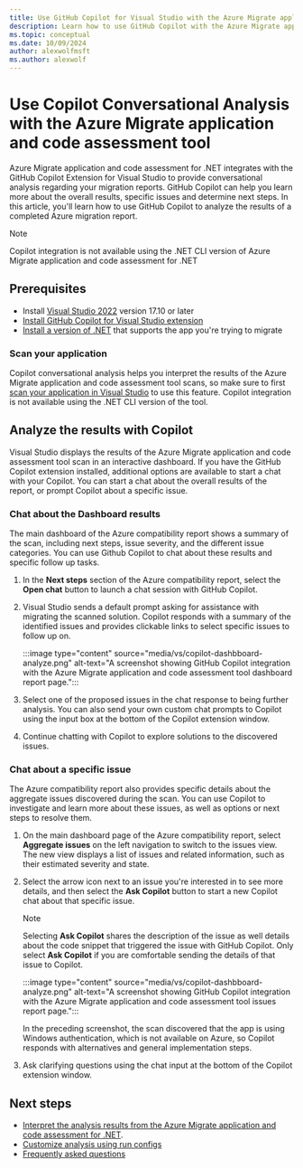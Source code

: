 ```yaml
---
title: Use GitHub Copilot for Visual Studio with the Azure Migrate application and code assessment for .NET
description: Learn how to use GitHub Copilot with the Azure Migrate application and code assessment tool for .NET when evaluating apps for Azure migrations.
ms.topic: conceptual
ms.date: 10/09/2024
author: alexwolfmsft
ms.author: alexwolf
---
```


# Use Copilot Conversational Analysis with the Azure Migrate application and code assessment tool

Azure Migrate application and code assessment for .NET integrates with the GitHub Copilot Extension for Visual Studio to provide conversational analysis regarding your migration reports. GitHub Copilot can help you learn more about the overall results, specific issues and determine next steps. In this article, you'll learn how to use GitHub Copilot to analyze the results of a completed Azure migration report.

> [!NOTE]
> Copilot integration is not available using the .NET CLI version of Azure Migrate application and code assessment for .NET

## Prerequisites

- Install [Visual Studio 2022](https://visualstudio.microsoft.com/vs/) version 17.10 or later
- [Install GitHub Copilot for Visual Studio extension](/dotnet/azure/migration/appcat/visual-studio)
- [Install a version of .NET](https://dotnet.microsoft.com/download) that supports the app you're trying to migrate

### Scan your application

Copilot conversational analysis helps you interpret the results of the Azure Migrate application and code assessment tool scans, so make sure to first [scan your application in Visual Studio](/dotnet/azure/migration/appcat/visual-studio) to use this feature. Copilot integration is not available using the .NET CLI version of the tool.

## Analyze the results with Copilot

Visual Studio displays the results of the Azure Migrate application and code assessment tool scan in an interactive dashboard. If you have the GitHub Copilot extension installed, additional options are available to start a chat with your Copilot. You can start a chat about the overall results of the report, or prompt Copilot about a specific issue.

### Chat about the Dashboard results

The main dashboard of the Azure compatibility report shows a summary of the scan, including next steps, issue severity, and the different issue categories. You can use Github Copilot to chat about these results and specific follow up tasks.

1. In the **Next steps** section of the Azure compatibility report, select the **Open chat** button to launch a chat session with GitHub Copilot.
1. Visual Studio sends a default prompt asking for assistance with migrating the scanned solution. Copilot responds with a summary of the identified issues and provides clickable links to select specific issues to follow up on.

    :::image type="content" source="media/vs/copilot-dashbboard-analyze.png" alt-text="A screenshot showing GitHub Copilot integration with the Azure Migrate application and code assessment tool dashboard report page.":::

1. Select one of the proposed issues in the chat response to being further analysis. You can also send your own custom chat prompts to Copilot using the input box at the bottom of the Copilot extension window.
1. Continue chatting with Copilot to explore solutions to the discovered issues.

### Chat about a specific issue

The Azure compatibility report also provides specific details about the aggregate issues discovered during the scan. You can use Copilot to investigate and learn more about these issues, as well as options or next steps to resolve them.

1. On the main dashboard page of the Azure compatibility report, select **Aggregate issues** on the left navigation to switch to the issues view. The new view displays a list of issues and related information, such as their estimated severity and state.
1. Select the arrow icon next to an issue you're interested in to see more details, and then select the **Ask Copilot** button to start a new Copilot chat about that specific issue.

    > [!NOTE]
    > Selecting **Ask Copilot** shares the description of the issue as well details about the code snippet that triggered the issue with GitHub Copilot. Only select **Ask Copilot** if you are comfortable sending the details of that issue to Copilot.

    :::image type="content" source="media/vs/copilot-dashbboard-analyze.png" alt-text="A screenshot showing GitHub Copilot integration with the Azure Migrate application and code assessment tool issues report page.":::

    In the preceding screenshot, the scan discovered that the app is using Windows authentication, which is not available on Azure, so Copilot responds with alternatives and general implementation steps.

1. Ask clarifying questions using the chat input at the bottom of the Copilot extension window.

## Next steps

- [Interpret the analysis results from the Azure Migrate application and code assessment for .NET](./interpret-results.md).
- [Customize analysis using run configs](/dotnet/azure/migration/appcat/custom-configuration)
- [Frequently asked questions](/dotnet/azure/migration/appcat/faq)
